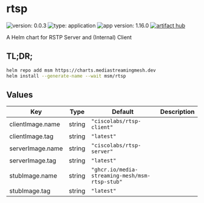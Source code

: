 # rtsp

![version: 0.0.3](https://img.shields.io/badge/version-0.0.3-informational?style=flat-square) ![type: application](https://img.shields.io/badge/type-application-informational?style=flat-square) ![app version: 1.16.0](https://img.shields.io/badge/app%20version-1.16.0-informational?style=flat-square)  [![artifact hub](https://img.shields.io/badge/artifact%20hub-rtsp-informational?style=flat-square)](https://artifacthub.io/packages/helm/media-streaming-mesh/rtsp)

A Helm chart for RSTP Server and (Internal) Client

## TL;DR;

```bash
helm repo add msm https://charts.mediastreamingmesh.dev
helm install --generate-name --wait msm/rtsp
```

## Values

| Key | Type | Default | Description |
|-----|------|---------|-------------|
| clientImage.name | string | `"ciscolabs/rtsp-client"` |  |
| clientImage.tag | string | `"latest"` |  |
| serverImage.name | string | `"ciscolabs/rtsp-server"` |  |
| serverImage.tag | string | `"latest"` |  |
| stubImage.name | string | `"ghcr.io/media-streaming-mesh/msm-rtsp-stub"` |  |
| stubImage.tag | string | `"latest"` |  |
